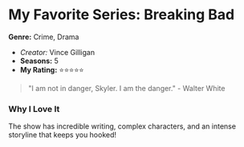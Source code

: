 # My Favorite Series: Breaking Bad
**Genre:** Crime, Drama

- *Creator:* Vince Gilligan
- **Seasons:** 5
- **My Rating:** ⭐⭐⭐⭐⭐

> "I am not in danger, Skyler. I am the danger." - Walter White

### Why I Love It
The show has incredible writing, complex characters, and an intense storyline that keeps you hooked!
